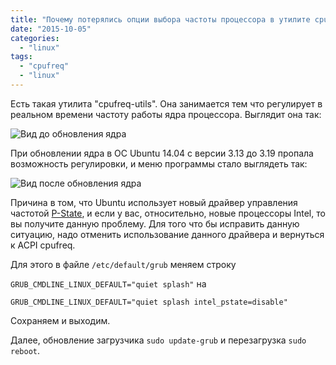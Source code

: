 ```yaml
---
title: "Почему потерялись опции выбора частоты процессора в утилите cpufreq-utils?"
date: "2015-10-05"
categories: 
  - "linux"
tags: 
  - "cpufreq"
  - "linux"
---
```


Есть такая утилита "cpufreq-utils". Она занимается тем что регулирует в реальном времени частоту работы ядра процессора. Выглядит она так:

![Вид до обновления ядра](/images/2015/10/before_upgrade_kernel.png)

При обновлении ядра в ОС Ubuntu 14.04 с версии 3.13 до 3.19 пропала возможность регулировки, и меню программы стало выглядеть так:

![Вид после обновления ядра](/images/2015/10/after_upgrade_kernel.jpg)

<!--more-->

Причина в том, что Ubuntu использует новый драйвер управления частотой [P-State](https://www.kernel.org/doc/Documentation/cpu-freq/intel-pstate.txt),
и если у вас, относительно, новые процессоры Intel, то вы получите данную проблему.
Для того что бы исправить данную ситуацию, надо отменить использование данного драйвера и вернуться к ACPI cpufreq.

Для этого в файле `/etc/default/grub` меняем строку

`GRUB_CMDLINE_LINUX_DEFAULT="quiet splash"` на

`GRUB_CMDLINE_LINUX_DEFAULT="quiet splash intel_pstate=disable"`

Сохраняем и выходим.

Далее, обновление загрузчика `sudo update-grub` и перезагрузка `sudo reboot`.

